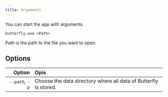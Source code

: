 ```yaml
---
title: Arguments
---
```


You can start the app with arguments.

`butterfly.exe <Path>`

Path is the path to the file you want to open.

## Options

|         Option | Opis                                                                             |
| -------------: | :------------------------------------------------------------------------------- |
| `--path`, `-p` | Choose the data directory where all data of Butterfly is stored. |
